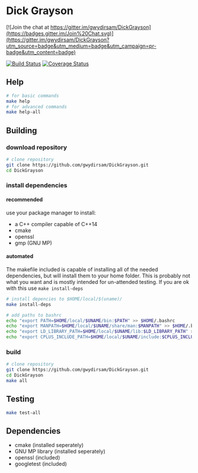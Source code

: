 Dick Grayson
================

[![Join the chat at https://gitter.im/gwydirsam/DickGrayson](https://badges.gitter.im/Join%20Chat.svg)](https://gitter.im/gwydirsam/DickGrayson?utm_source=badge&utm_medium=badge&utm_campaign=pr-badge&utm_content=badge)

[![Build Status](https://travis-ci.org/gwydirsam/DickGrayson.svg?branch=develop)](https://travis-ci.org/gwydirsam/DickGrayson) [![Coverage Status](https://coveralls.io/repos/gwydirsam/DickGrayson/badge.svg?branch=develop)](https://coveralls.io/r/gwydirsam/DickGrayson?branch=develop)

## Help

```bash
# for basic commands
make help
# for advanced commands
make help-all
```

## Building

### download repository
```bash
# clone repository
git clone https://github.com/gwydirsam/DickGrayson.git
cd DickGrayson
```

### install dependencies

#### recommended
use your package manager to install:
- a C++ compiler capable of C++14
- cmake
- openssl
- gmp (GNU MP)

#### automated
The makefile included is capable of installing all of the needed dependencies, but will install them to your home folder. This is probably not what you want and is mostly intended for un-attended testing. If you are ok with this use `make install-deps`

```bash
# install depencies to $HOME/local/$(uname)/
make install-deps

# add paths to bashrc
echo "export PATH=$HOME/local/$UNAME/bin:$PATH" >> $HOME/.bashrc
echo "export MANPATH=$HOME/local/$UNAME/share/man:$MANPATH" >> $HOME/.bashrc
echo "export LD_LIBRARY_PATH=$HOME/local/$UNAME/lib:$LD_LIBRARY_PATH" >> $HOME/.bashrc
echo "export CPLUS_INCLUDE_PATH=$HOME/local/$UNAME/include:$CPLUS_INCLUDE_PATH" >> $HOME/.bashrc
```

### build
```bash
# clone repository
git clone https://github.com/gwydirsam/DickGrayson.git
cd DickGrayson
make all
```

## Testing

```bash
make test-all
```

## Dependencies
- cmake (installed seperately)
- GNU MP library (installed seperately)
- openssl (included)
- googletest (included)

